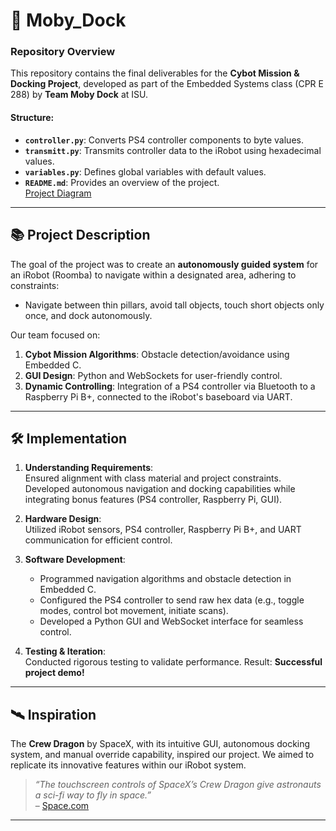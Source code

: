 # 🚀 Moby_Dock  

### Repository Overview  
This repository contains the final deliverables for the **Cybot Mission & Docking Project**, developed as part of the Embedded Systems class (CPR E 288) by **Team Moby Dock** at ISU.  

#### Structure:  
- **`controller.py`**: Converts PS4 controller components to byte values.  
- **`transmitt.py`**: Transmits controller data to the iRobot using hexadecimal values.  
- **`variables.py`**: Defines global variables with default values.  
- **`README.md`**: Provides an overview of the project.  
  [Project Diagram](https://rb.gy/hj9re)  

---

## 📚 Project Description  
The goal of the project was to create an **autonomously guided system** for an iRobot (Roomba) to navigate within a designated area, adhering to constraints:  
- Navigate between thin pillars, avoid tall objects, touch short objects only once, and dock autonomously.  

Our team focused on:  
1. **Cybot Mission Algorithms**: Obstacle detection/avoidance using Embedded C.  
2. **GUI Design**: Python and WebSockets for user-friendly control.  
3. **Dynamic Controlling**: Integration of a PS4 controller via Bluetooth to a Raspberry Pi B+, connected to the iRobot's baseboard via UART.

---

## 🛠️ Implementation  

1. **Understanding Requirements**:  
   Ensured alignment with class material and project constraints. Developed autonomous navigation and docking capabilities while integrating bonus features (PS4 controller, Raspberry Pi, GUI).  

2. **Hardware Design**:  
   Utilized iRobot sensors, PS4 controller, Raspberry Pi B+, and UART communication for efficient control.  

3. **Software Development**:  
   - Programmed navigation algorithms and obstacle detection in Embedded C.  
   - Configured the PS4 controller to send raw hex data (e.g., toggle modes, control bot movement, initiate scans).  
   - Developed a Python GUI and WebSocket interface for seamless control.  

4. **Testing & Iteration**:  
   Conducted rigorous testing to validate performance. Result: **Successful project demo!**  

---

## 🛰️ Inspiration  
The **Crew Dragon** by SpaceX, with its intuitive GUI, autonomous docking system, and manual override capability, inspired our project. We aimed to replicate its innovative features within our iRobot system.  

> *“The touchscreen controls of SpaceX’s Crew Dragon give astronauts a sci-fi way to fly in space.”*  
> – [Space.com](https://www.space.com/spacex-crew-dragon-touchscreen-astronaut-thoughts.html)  

---
